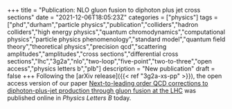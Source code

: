 +++
title = "Publication: NLO gluon fusion to diphoton plus jet cross sections"
date = "2021-12-06T18:05:23Z"
categories = ["physics"]
tags = ["phd","durham","particle physics","publication","colliders","hadron colliders","high energy physics","quantum chromodynamics","computational physics","particle physics phenomenology","standard model","quantum field theory","theoretical physics","precision qcd","scattering amplitudes","amplitudes","cross sections","differential cross sections","lhc","3g2a","nlo","two-loop","five-point","two-to-three","open access","physics letters b","plb"]
description = "New publication"
draft = false
+++
Following the [arXiv release]({{< ref "3g2a-xs-pp" >}}), the open access version of our paper [Next-to-leading order QCD corrections to diphoton-plus-jet production through gluon fusion at the LHC](https://doi.org/10.1016/j.physletb.2021.136802) was published online in *Physics Letters B* today.
